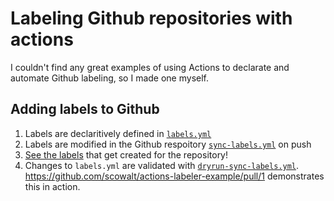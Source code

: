 # Labeling Github repositories with actions
I couldn't find any great examples of using Actions to declarate and automate Github labeling, so I made one myself.

## Adding labels to Github
1. Labels are declaritively defined in [`labels.yml`](./.github/labels.yml)
2. Labels are modified in the Github respoitory [`sync-labels.yml`](./.github/workflows/sync-labels.yml) on push
3. [See the labels](https://github.com/scowalt/actions-labeler-example/labels) that get created for the repository!
4. Changes to `labels.yml` are validated with [`dryrun-sync-labels.yml`](./.github/workflows/dryrun-sync-labels.yml). https://github.com/scowalt/actions-labeler-example/pull/1 demonstrates this in action.
